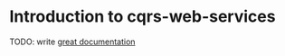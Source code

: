 # Introduction to cqrs-web-services

TODO: write [great documentation](http://jacobian.org/writing/what-to-write/)
